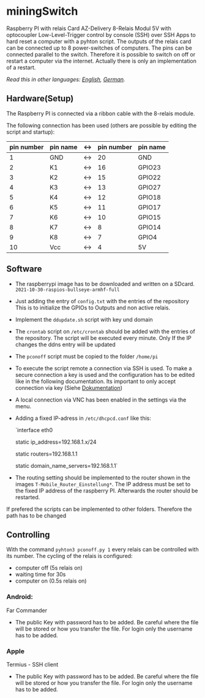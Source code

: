 # miningSwitch
Raspberry PI with relais Card AZ-Delivery 8-Relais Modul 5V with optocoupler Low-Level-Trigger
control by console (SSH) over SSH Apps to hard reset a computer with a pyhton script.
The outputs of the relais card can be connected up to 8 power-switches of computers. The pins can be connected parallel to the switch.
Therefore it is possible to switch on off or restart a computer via the internet.
Actually there is only an implementation of a restart.

*Read this in other languages: [English](README.md), [German](README-de.md).*

## Hardware(Setup)
The Raspberry PI is connected via a ribbon cable with the 8-relais module.

The following connection has been used (others are possible by editing the script and startup):

pin number | pin name | <-> | pin number | pin name
---|---|---|---|---
1 | GND | <-> | 20 | GND
2 | K1 | <-> | 16 | GPIO23
3 | K2 | <-> | 15 | GPIO22
4 | K3 | <-> | 13 | GPIO27
5 | K4 | <-> | 12 | GPIO18
6 | K5 | <-> | 11 | GPIO17
7 | K6 | <-> | 10 | GPIO15
8 | K7 | <-> | 8 | GPIO14
9 | K8 | <-> | 7 | GPIO4
10 | Vcc | <-> | 4 |5V


## Software
* The raspberrypi image has to be downloaded and written on a SDcard. `2021-10-30-raspios-bullseye-armhf-full`
* Just adding the entry of `config.txt` with the entries of the repository
  This is to initialize the GPIOs to Outputs and non active relais.
* Implement the `ddupdate.sh` script with key und domain
* The `crontab` script on `/etc/crontab` should be added with the entries of the repository. The script will be executed every minute. Only If the IP changes the ddns entry will be updated
* The `pconoff` script must be copied to the folder `/home/pi`
* To execute the script remote a connection via SSH is used. To make a secure connection a key is used and the configuration has to be edited like in the following documentation. Its important to only accept connection via key (Siehe [Dokumentation](https://pimylifeup.com/raspberry-pi-ssh-keys/))
* A local connection via VNC has been enabled in the settings via the menu.
* Adding a fixed IP-adress in `/etc/dhcpcd.conf` like this:

  `interface eth0
  
  static ip_address=192.168.1.x/24
  
  static routers=192.168.1.1
  
  static domain_name_servers=192.168.1.1`
* The routing setting should be implemented to the router shown in the images `T-Mobile_Router_Einstellung*`. The IP address must be set to the fixed IP address of the raspberry PI. Afterwards the router should be restarted.

If prefered the scripts can be implemented to other folders. Therefore the path has to be changed

## Controlling
With the command `pyhton3 pconoff.py 1` every relais can be controlled with its number. The cycling of the relais is configured:
* computer off (5s relais on)
* waiting time for 30s
* computer on (0.5s relais on)

### Android:
Far Commander
- The public Key with password has to be added. Be careful where the file will be stored or how you transfer the file. For login only the username has to be added.

### Apple
Termius - SSH client 
- The public Key with password has to be added. Be careful where the file will be stored or how you transfer the file. For login only the username has to be added.
